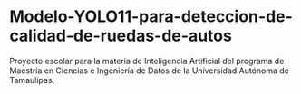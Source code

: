 # Modelo-YOLO11-para-deteccion-de-calidad-de-ruedas-de-autos
Proyecto escolar para la materia de Inteligencia Artificial del programa de Maestría en Ciencias e Ingeniería de Datos de la Universidad Autónoma de Tamaulipas.
